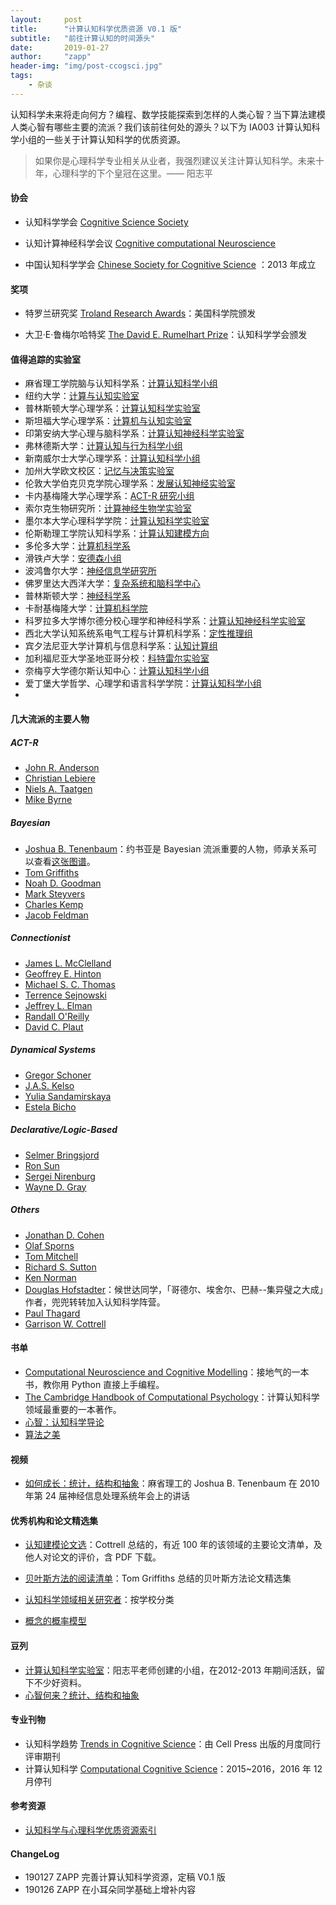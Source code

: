 ```yaml
---
layout:     post
title:      "计算认知科学优质资源 V0.1 版"
subtitle:   "前往计算认知的时间源头"
date:       2019-01-27
author:     "zapp"
header-img: "img/post-ccogsci.jpg"
tags:
    - 杂谈
---
```


认知科学未来将走向何方？编程、数学技能探索到怎样的人类心智？当下算法建模人类心智有哪些主要的流派？我们该前往何处的源头？以下为 IA003 计算认知科学小组的一些关于计算认知科学的优质资源。

> 如果你是心理科学专业相关从业者，我强烈建议关注计算认知科学。未来十年，心理科学的下个皇冠在这里。—— 阳志平

#### 协会

* 认知科学学会 [Cognitive Science Society](http://www.cognitivesciencesociety.org)
 
* 认知计算神经科学会议 [Cognitive computational Neuroscience](https://ccneuro.org/) 

* 中国认知科学学会 [Chinese Society for Cognitive Science](http://www.cogsci.org.cn/) ：2013 年成立

#### 奖项
* 特罗兰研究奖 [Troland Research Awards](https://web.archive.org/web/20130126003831/http:/www.nasonline.org/about-nas/awards/troland-research-awards.html)：美国科学院颁发

* 大卫·E·鲁梅尔哈特奖 [The David E. Rumelhart Prize](http://www.cognitivesciencesociety.org/rumelhartprize/)：认知科学学会颁发

#### 值得追踪的实验室

* 麻省理工学院脑与认知科学系：[计算认知科学小组](http://cocosci.mit.edu/)
* 纽约大学：[计算与认知实验室](http://gureckislab.org/)
* 普林斯顿大学心理学系：[计算认知科学实验室](http://cocosci.princeton.edu/index.php)
* 斯坦福大学心理学系：[计算机与认知实验室](https://cocolab.stanford.edu/)
* 印第安纳大学心理与脑科学系：[计算认知神经科学实验室](http://www.indiana.edu/~cortex/index.html)
* 弗林德斯大学：[计算认知与行为科学小组](http://www.flinders.edu.au/science_engineering/csem/research/programs/cabs/cabs_home.cfm)
* 新南威尔士大学心理学系：[计算认知科学小组](https://compcogscisydney.org/)
* 加州大学欧文校区：[记忆与决策实验室](http://psiexp.ss.uci.edu/research/madlab.htm)
* 伦敦大学伯克贝克学院心理学系：[发展认知神经实验室](http://www.bbk.ac.uk/psychology/dnl/)
* 卡内基梅隆大学心理学系：[ACT-R 研究小组](http://act-r.psy.cmu.edu/)
* 索尔克生物研究所：[计算神经生物学实验室](http://cnl.salk.edu/)
* 墨尔本大学心理科学学院：[计算认知科学实验室](https://psychologicalsciences.unimelb.edu.au/research/hubs/chdh/ccs)
* 伦斯勒理工学院认知科学系：[计算认知建模方向](http://www.cogsci.rpi.edu/pl/research-s26#RPI_Cognitive_Science_Research_in_Computational_Cognitive_Modeling)
* 多伦多大学：[计算机科学系](http://web.cs.toronto.edu/)
* 滑铁卢大学：[安德森小组](https://brittlab.uwaterloo.ca/)
* 波鸿鲁尔大学：[神经信息学研究所](https://www.ini.rub.de/news/for_2812_-_constructing_scenarios_of_the_past_a_new_framework_in_episodic_memory/)
* 佛罗里达大西洋大学：[复杂系统和脑科学中心](http://www.ccs.fau.edu/index.php)
* 普林斯顿大学：[神经科学系](http://pni.princeton.edu/)
* 卡耐基梅隆大学：[计算机科学院](https://www.cs.cmu.edu/)
* 科罗拉多大学博尔德分校心理学和神经科学系：[计算认知神经科学实验室](https://grey.colorado.edu/CompCogNeuro/index.php/CCNLab)
* 西北大学认知系统系电气工程与计算机科学系：[定性推理组](http://www.qrg.northwestern.edu/ideas/ideas_index.html)
* 宾夕法尼亚大学计算机与信息科学系：[认知计算组](http://cogcomp.org/)
* 加利福尼亚大学圣地亚哥分校：[科特雷尔实验室](http://cseweb.ucsd.edu/groups/guru/index.html)
* 奈梅亨大学德尔斯认知中心：[计算认知科学小组](http://www.dcc.ru.nl/ccs/contact.html)
* 爱丁堡大学哲学、心理学和语言科学学院：[计算认知科学小组](http://www.morenococo.org/)
* 

#### 几大流派的主要人物
##### ACT-R 
* [John R. Anderson](https://www.cmu.edu/dietrich/psychology/people/core-training-faculty/anderson-john.html)
* [Christian Lebiere](https://www.andrew.cmu.edu/user/cl/home.html)
* [Niels A. Taatgen](http://www.ai.rug.nl/~niels/)
* [Mike Byrne](http://chil.rice.edu/byrne/)

##### Bayesian
* [Joshua B. Tenenbaum](http://web.mit.edu/cocosci/josh.html)：约书亚是 Bayesian 流派重要的人物，师承关系可以查看[这张图谱](https://neurotree.org/neurotree/tree.php?pid=661)。
* [Tom Griffiths](http://cocosci.princeton.edu/tom/tom.php)
* [Noah D. Goodman](https://cocolab.stanford.edu/ndg.html)
* [Mark Steyvers](http://psiexp.ss.uci.edu/research/)
* [Charles Kemp](http://charleskemp.com/)
* [Jacob Feldman](https://ruccs.rutgers.edu/jacob)

##### Connectionist
* [James L. McClelland](https://profiles.stanford.edu/jay-mcclelland?tab=bio)
* [Geoffrey E. Hinton](http://www.cs.toronto.edu/~hinton/)
* [Michael S. C. Thomas](http://www.bbk.ac.uk/psychology/dnl/?page_id=317)
* [Terrence Sejnowski](http://cnl.salk.edu/)
* [Jeffrey L. Elman](https://jeffelman.ucsd.edu/)
* [Randall O'Reilly](http://psych.colorado.edu/~oreilly/)
* [David C. Plaut](https://scholar.google.com/citations?user=Rr847PIAAAAJ&hl=en)

##### Dynamical Systems
* [Gregor Schoner](https://www.ini.rub.de/the_institute/people/gregor-schoner/#about_me)
* [J.A.S. Kelso](http://www.ccs.fau.edu/~kelso/)
* [Yulia Sandamirskaya](https://scholar.google.com/citations?user=E1jhoakAAAAJ&hl=en)
* [Estela Bicho](https://scholar.google.com/citations?user=WPnxJB0AAAAJ&hl=en)

##### Declarative/Logic-Based
* [Selmer Bringsjord](http://www.cogsci.rpi.edu/pl/faculty-staff-cogsci/selmer-bringsjord)
* [Ron Sun](https://sites.google.com/site/drronsun/)
* [Sergei Nirenburg](http://www.cogsci.rpi.edu/pl/faculty-staff-cogsci/nirenburg)
* [Wayne D. Gray](http://homepages.rpi.edu/~grayw/)

##### Others
* [Jonathan D. Cohen](https://webapps.pni.princeton.edu/ncc/JDC/JDC/Home_Page.html)
* [Olaf Sporns](http://www.indiana.edu/~cortex/CV_Olaf_Sporns.pdf)
* [Tom Mitchell]()
* [Richard S. Sutton](http://www.incompleteideas.net/)
* [Ken Norman](http://compmem.princeton.edu/lab-people/)
* [Douglas Hofstadter](https://www.sice.indiana.edu/all-people/profile.html?profile_id=229)：候世达同学，「哥德尔、埃舍尔、巴赫--集异璧之大成」作者，兜兜转转加入认知科学阵营。
* [Paul Thagard](https://paulthagard.com/)
* [Garrison W. Cottrell](http://cseweb.ucsd.edu/~gary/)

#### 书单
* [Computational Neuroscience and Cognitive Modelling](https://book.douban.com/subject/25816519/)：接地气的一本书，教你用 Python 直接上手编程。
* [The Cambridge Handbook of Computational Psychology](https://book.douban.com/subject/3219419/)：计算认知科学领域最重要的一本著作。
* [心智：认知科学导论](https://book.douban.com/subject/10794539/)
* [算法之美](https://book.douban.com/subject/30155731/)

#### 视频

* [如何成长：统计，结构和抽象](http://videolectures.net/nips2010_tenenbaum_hgm/)：麻省理工的 Joshua B. Tenenbaum 在 2010 年第 24 届神经信息处理系统年会上的讲话 

#### 优秀机构和论文精选集
* [认知建模论文选](http://cseweb.ucsd.edu/~gary/CogSciLiterature.html)：Cottrell 总结的，有近 100 年的该领域的主要论文清单，及他人对论文的评价，含 PDF 下载。

* [贝叶斯方法的阅读清单](http://cocosci.princeton.edu/tom/bayes.html)：Tom Griffiths 总结的贝叶斯方法论文精选集

* [认知科学领域相关研究者](http://cseweb.ucsd.edu/~gary/Advice.html)：按学校分类
* [概念的概率模型](http://probmods.org/)

#### 豆列
* [计算认知科学实验室](https://www.douban.com/group/391831/)：阳志平老师创建的小组，在2012-2013 年期间活跃，留下不少好资料。
* [心智何来？统计、结构和抽象](https://www.douban.com/group/topic/28366354/?author=1)

#### 专业刊物
* 认知科学趋势 [Trends in Cognitive Science](https://www.sciencedirect.com/journal/trends-in-cognitive-sciences?aims-and-scope=true)：由 Cell Press 出版的月度同行评审期刊
* 计算认知科学 [Computational Cognitive Science](https://link.springer.com/journal/40469)：2015~2016，2016 年 12 月停刊

#### 参考资源
* [认知科学与心理科学优质资源索引](https://www.yangzhiping.com/info/resources.html)

#### ChangeLog
* 190127 ZAPP 完善计算认知科学资源，定稿 V0.1 版
* 190126 ZAPP 在小耳朵同学基础上增补内容



